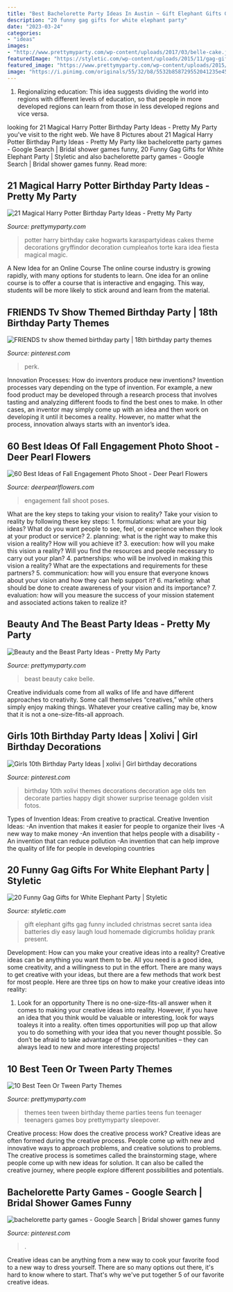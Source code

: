 ```yaml
---
title: "Best Bachelorette Party Ideas In Austin ~ Gift Elephant Gifts Gag Funny Included Christmas Secret Santa Idea Batteries Diy Easy Laugh Loud Homemade Digicrumbs Holiday Prank Present"
description: "20 funny gag gifts for white elephant party"
date: "2023-03-24"
categories:
- "ideas"
images:
- "http://www.prettymyparty.com/wp-content/uploads/2017/03/belle-cake.jpg"
featuredImage: "https://styletic.com/wp-content/uploads/2015/11/gag-gifts/14-funny-gag-gifts.jpg"
featured_image: "https://www.prettymyparty.com/wp-content/uploads/2015/04/Teen-Tween-Party-Themes.jpg"
image: "https://i.pinimg.com/originals/55/32/b8/5532b858729552041235e45c4676ad62.jpg"
---
```



1. Regionalizing education: This idea suggests dividing the world into regions with different levels of education, so that people in more developed regions can learn from those in less developed regions and vice versa.

	

		
looking for 21 Magical Harry Potter Birthday Party Ideas - Pretty My Party you've visit to the right web. We have 8 Pictures about 21 Magical Harry Potter Birthday Party Ideas - Pretty My Party like bachelorette party games - Google Search | Bridal shower games funny, 20 Funny Gag Gifts for White Elephant Party | Styletic and also bachelorette party games - Google Search | Bridal shower games funny. Read more:
		
    
## 21 Magical Harry Potter Birthday Party Ideas - Pretty My Party

<img loading=lazy src="https://www.prettymyparty.com/wp-content/uploads/2017/07/harry-potter-birthday-cake-e1500691012615.jpg" onerror="this.onerror=null;this.src='https://tse1.mm.bing.net/th?id=OIP.qj0zmbtx7daxmAVyMjfIOQHaLH&amp;pid=15.1';" alt="21 Magical Harry Potter Birthday Party Ideas - Pretty My Party">

_Source: prettymyparty.com_

>potter harry birthday cake hogwarts karaspartyideas cakes theme decorations gryffindor decoration cumpleaños torte kara idea fiesta magical magic. 

	

A New Idea for an Online Course
The online course industry is growing rapidly, with many options for students to learn. One idea for an online course is to offer a course that is interactive and engaging. This way, students will be more likely to stick around and learn from the material.

    
## FRIENDS Tv Show Themed Birthday Party | 18th Birthday Party Themes

<img loading=lazy src="https://i.pinimg.com/originals/55/32/b8/5532b858729552041235e45c4676ad62.jpg" onerror="this.onerror=null;this.src='https://tse4.mm.bing.net/th?id=OIP.xXi9vOwA3uACL3yc__W3LAHaJ4&amp;pid=15.1';" alt="FRIENDS tv show themed birthday party | 18th birthday party themes">

_Source: pinterest.com_

>perk. 

	

Innovation Processes: How do inventors produce new inventions?
Invention processes vary depending on the type of invention. For example, a new food product may be developed through a research process that involves tasting and analyzing different foods to find the best ones to make. In other cases, an inventor may simply come up with an idea and then work on developing it until it becomes a reality. However, no matter what the process, innovation always starts with an inventor’s idea.

    
## 60 Best Ideas Of Fall Engagement Photo Shoot - Deer Pearl Flowers

<img loading=lazy src="https://www.deerpearlflowers.com/wp-content/uploads/2016/08/Fall-Engagement-Photo-Shoot-and-Poses-Ideas-8.jpg" onerror="this.onerror=null;this.src='https://tse1.mm.bing.net/th?id=OIP.6uwvR7CPwUXo6kxwb8R1TgHaLL&amp;pid=15.1';" alt="60 Best Ideas of Fall Engagement Photo Shoot - Deer Pearl Flowers">

_Source: deerpearlflowers.com_

>engagement fall shoot poses. 

	

What are the key steps to taking your vision to reality?
Take your vision to reality by following these key steps: 1. formulations: what are your big ideas? What do you want people to see, feel, or experience when they look at your product or service? 2. planning: what is the right way to make this vision a reality? How will you achieve it? 3. execution: how will you make this vision a reality? Will you find the resources and people necessary to carry out your plan? 4. partnerships: who will be involved in making this vision a reality? What are the expectations and requirements for these partners? 5. communication: how will you ensure that everyone knows about your vision and how they can help support it? 6. marketing: what should be done to create awareness of your vision and its importance? 7. evaluation: how will you measure the success of your mission statement and associated actions taken to realize it?

    
## Beauty And The Beast Party Ideas - Pretty My Party

<img loading=lazy src="http://www.prettymyparty.com/wp-content/uploads/2017/03/belle-cake.jpg" onerror="this.onerror=null;this.src='https://tse2.mm.bing.net/th?id=OIP.dpRo41_JA2fFI7hfCs3kWQHaKs&amp;pid=15.1';" alt="Beauty and the Beast Party Ideas - Pretty My Party">

_Source: prettymyparty.com_

>beast beauty cake belle. 

	

Creative individuals come from all walks of life and have different approaches to creativity. Some call themselves “creatives,” while others simply enjoy making things. Whatever your creative calling may be, know that it is not a one-size-fits-all approach.

    
## Girls 10th Birthday Party Ideas | Xolivi | Girl Birthday Decorations

<img loading=lazy src="https://i.pinimg.com/736x/51/a3/69/51a36978e04ef343dc808d73fe1cb6e3.jpg" onerror="this.onerror=null;this.src='https://tse1.mm.bing.net/th?id=OIP.llQ2i-bi7vukkVvvR0hdaAHaKo&amp;pid=15.1';" alt="Girls 10th Birthday Party Ideas | xolivi | Girl birthday decorations">

_Source: pinterest.com_

>birthday 10th xolivi themes decorations decoration age olds ten decorate parties happy digit shower surprise teenage golden visit fotos. 

	

Types of Invention Ideas: From creative to practical.
Creative Invention Ideas: 
-An invention that makes it easier for people to organize their lives 
-A new way to make money 
-An invention that helps people with a disability 
-An invention that can reduce pollution 
-An invention that can help improve the quality of life for people in developing countries

    
## 20 Funny Gag Gifts For White Elephant Party | Styletic

<img loading=lazy src="https://styletic.com/wp-content/uploads/2015/11/gag-gifts/14-funny-gag-gifts.jpg" onerror="this.onerror=null;this.src='https://tse3.mm.bing.net/th?id=OIP.jDa6xjrXwxdpUwPpNGkw6QHaJ4&amp;pid=15.1';" alt="20 Funny Gag Gifts for White Elephant Party | Styletic">

_Source: styletic.com_

>gift elephant gifts gag funny included christmas secret santa idea batteries diy easy laugh loud homemade digicrumbs holiday prank present. 

	

Development: How can you make your creative ideas into a reality?
Creative ideas can be anything you want them to be. All you need is a good idea, some creativity, and a willingness to put in the effort. There are many ways to get creative with your ideas, but there are a few methods that work best for most people. Here are three tips on how to make your creative ideas into reality:
1. Look for an opportunity
There is no one-size-fits-all answer when it comes to making your creative ideas into reality. However, if you have an idea that you think would be valuable or interesting, look for ways toaleys it into a reality. often times opportunities will pop up that allow you to do something with your idea that you never thought possible. So don’t be afraid to take advantage of these opportunities – they can always lead to new and more interesting projects!

    
## 10 Best Teen Or Tween Party Themes

<img loading=lazy src="https://www.prettymyparty.com/wp-content/uploads/2015/04/Teen-Tween-Party-Themes.jpg" onerror="this.onerror=null;this.src='https://tse3.mm.bing.net/th?id=OIP.AzzkQPP7G2Ub_-ikfB-f0QAAAA&amp;pid=15.1';" alt="10 Best Teen Or Tween Party Themes">

_Source: prettymyparty.com_

>themes teen tween birthday theme parties teens fun teenager teenagers games boy prettymyparty sleepover. 

	

Creative process: How does the creative process work?
Creative ideas are often formed during the creative process. People come up with new and innovative ways to approach problems, and creative solutions to problems. The creative process is sometimes called the brainstorming stage, where people come up with new ideas for solution. It can also be called the creative journey, where people explore different possibilities and potentials.

    
## Bachelorette Party Games - Google Search | Bridal Shower Games Funny

<img loading=lazy src="https://i.pinimg.com/736x/a6/62/0b/a6620bd21050dacb1e7e797690476a8e--bachelorette-party-games-google-search.jpg" onerror="this.onerror=null;this.src='https://tse1.mm.bing.net/th?id=OIP.j2tIaZONt6_Xu3jmvbavtQHaJl&amp;pid=15.1';" alt="bachelorette party games - Google Search | Bridal shower games funny">

_Source: pinterest.com_

>. 

	

Creative ideas can be anything from a new way to cook your favorite food to a new way to dress yourself. There are so many options out there, it's hard to know where to start. That's why we've put together 5 of our favorite creative ideas.

